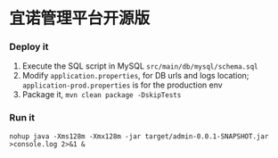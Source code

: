 # 宜诺管理平台开源版

### Deploy it

1. Execute the SQL script in MySQL `src/main/db/mysql/schema.sql`
2. Modify `application.properties`, for DB urls and logs location; `application-prod.properties` is for the production env
3. Package it, `mvn clean package -DskipTests`

### Run it
```
nohup java -Xms128m -Xmx128m -jar target/admin-0.0.1-SNAPSHOT.jar >console.log 2>&1 &
```
